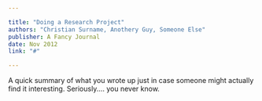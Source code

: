 ```yaml
---

title: "Doing a Research Project"
authors: "Christian Surname, Anothery Guy, Someone Else"
publisher: A Fancy Journal
date: Nov 2012
link: "#"

---
```


A quick summary of what you wrote up just in case someone might actually find it interesting.  Seriously.... you never know.